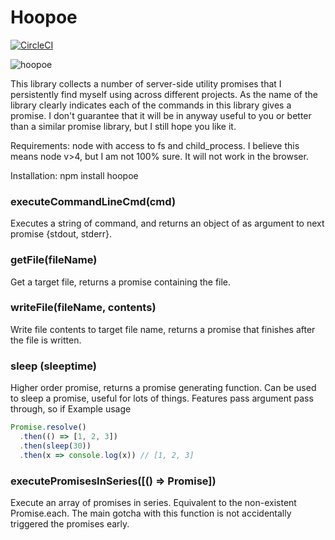 # Hoopoe
[![CircleCI](https://circleci.com/gh/mcnuttandrew/hoopoe.svg?style=svg)](https://circleci.com/gh/mcnuttandrew/hoopoe)

![hoopoe](https://upload.wikimedia.org/wikipedia/commons/thumb/2/2f/Common_Hoopoe_%28Upupa_epops%29_Photograph_by_Shantanu_Kuveskar.jpg/220px-Common_Hoopoe_%28Upupa_epops%29_Photograph_by_Shantanu_Kuveskar.jpg)

This library collects a number of server-side utility promises that I persistently find myself using across different projects. As the name of the library clearly indicates each of the commands in this library gives a promise. I don't guarantee that it will be in anyway useful to you or better than a similar promise library, but I still hope you like it.

Requirements: node with access to fs and child_process. I believe this means node v>4, but I am not 100% sure. It will not work in the browser.

Installation: npm install hoopoe

### executeCommandLineCmd(cmd)

Executes a string of command, and returns an object of as argument to next promise {stdout, stderr}.

### getFile(fileName)

Get a target file, returns a promise containing the file.

### writeFile(fileName, contents)

Write file contents to target file name, returns a promise that finishes after the file is written.

### sleep (sleeptime)

Higher order promise, returns a promise generating function. Can be used to sleep a promise, useful for lots of things. Features pass argument pass through, so if Example usage

```js
Promise.resolve()
  .then(() => [1, 2, 3])
  .then(sleep(30))
  .then(x => console.log(x)) // [1, 2, 3]
```

### executePromisesInSeries([() => Promise])

Execute an array of promises in series. Equivalent to the non-existent Promise.each. The main gotcha with this function is not accidentally triggered the promises early.
